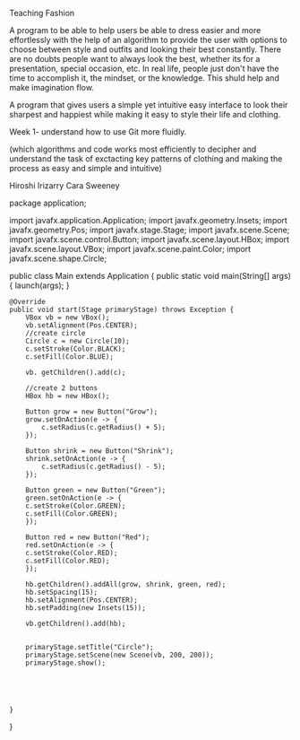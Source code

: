 Teaching Fashion

A program to be able to help users be able to dress easier and more effortlessly with the help of an algorithm
to provide the user with options to choose between style and outfits and looking their best constantly. 
There are no doubts people want to always look the best, whether its for a presentation, special occasion, etc. 
In real life, people just don't have the time to accomplish it, the mindset, or the knowledge. This shuld help and make imagination flow.

A program that gives users a simple yet intuitive easy interface to look their sharpest and happiest while making it easy to style their life and clothing.

Week 1- understand how to use Git more fluidly.

(which algorithms and code works most efficiently to decipher and understand the task of exctacting key patterns of clothing and making
the process as easy and simple and intuitive)






Hiroshi Irizarry
Cara Sweeney



package application;
	
import javafx.application.Application;
import javafx.geometry.Insets;
import javafx.geometry.Pos;
import javafx.stage.Stage;
import javafx.scene.Scene;
import javafx.scene.control.Button;
import javafx.scene.layout.HBox;
import javafx.scene.layout.VBox;
import javafx.scene.paint.Color;
import javafx.scene.shape.Circle;


public class Main extends Application {
	public static void main(String[] args) {
		launch(args);
	}
	
	@Override
	public void start(Stage primaryStage) throws Exception {
		VBox vb = new VBox();
		vb.setAlignment(Pos.CENTER);
		//create circle
		Circle c = new Circle(10);
		c.setStroke(Color.BLACK);
		c.setFill(Color.BLUE);
		
		vb. getChildren().add(c);
		
		//create 2 buttons
		HBox hb = new HBox();
		
		Button grow = new Button("Grow");
		grow.setOnAction(e -> {
			c.setRadius(c.getRadius() + 5);
		});
		
		Button shrink = new Button("Shrink");
		shrink.setOnAction(e -> {
			c.setRadius(c.getRadius() - 5);
		});
		
		Button green = new Button("Green");
		green.setOnAction(e -> {
		c.setStroke(Color.GREEN);
		c.setFill(Color.GREEN);
		});
		
		Button red = new Button("Red");
		red.setOnAction(e -> {
		c.setStroke(Color.RED);
		c.setFill(Color.RED);
		});
		
		hb.getChildren().addAll(grow, shrink, green, red);
		hb.setSpacing(15);
		hb.setAlignment(Pos.CENTER);
		hb.setPadding(new Insets(15));
		
		vb.getChildren().add(hb);
		
		
		primaryStage.setTitle("Circle");
		primaryStage.setScene(new Scene(vb, 200, 200));
		primaryStage.show();
		
		
		
		
		
	}
	
}